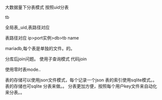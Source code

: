 大数据量下分表模式  按照uid分表

tb

全局表,,uid,表路径对应


表路径对应
ip>port实例>db>tb name

mariadb,每个表是单独的文件。的。

分库后join问题。
使用子查询模式 代码join

使用零时表mode..

表的存储可以使用json文件模式，每个记录一个json
表的索引使用sqlite模式。。
表的存储也可sqlite 分表来做。。
分表更加方便，按照每个用户key文件来自动化来分表。。